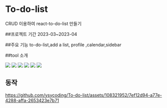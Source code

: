 # To-do-list
CRUD 이용하여 react-to-do-list 만들기

##프로젝트 기간
2023-03~2023-04

##주요 기능
to-do-list,add a list, profile ,calendar,sidebar

##tool 소개

<img src="https://img.shields.io/badge/JavaScript-F7DF1E?style=for-the-badge&logo=JavaScript&logoColor=white"/> <img src="https://img.shields.io/badge/React-61DAFB?style=for-the-badge&logo=React&logoColor=white"/>
<img src="https://img.shields.io/badge/reactrouter-CA4245?style=for-the-badge&logo=reactrouter&logoColor=white"/>
<img src="https://img.shields.io/badge/createreactapp-09D3AC?style=for-the-badge&logo=createreactapp&logoColor=white"/>
<img src="https://img.shields.io/badge/styledcomponents-DB7093?style=for-the-badge&logo=styledcomponents&logoColor=white"/>
<img src="https://img.shields.io/badge/fetch-5A29E4?style=for-the-badge&logo=fetch&logoColor=white"/>

## 동작
https://github.com/ysycoding/To-do-list/assets/108321952/7ef12d94-a77e-4288-affa-2653423e7b71


